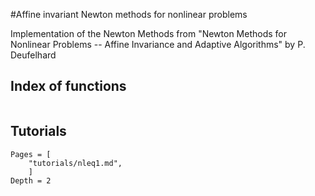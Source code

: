 #Affine invariant Newton methods for nonlinear problems

Implementation of the Newton Methods from "Newton Methods for Nonlinear Problems -- Affine Invariance and Adaptive Algorithms" by P. Deufelhard

## Index of functions

```@index
```

## Tutorials
```@contents
Pages = [
    "tutorials/nleq1.md",
    ]
Depth = 2
```
